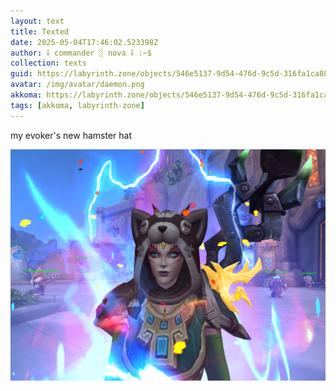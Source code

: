 ```yaml
---
layout: text
title: Texted
date: 2025-05-04T17:46:02.523398Z
author: ⸸ commander ░ nova ⸸ :~$
collection: texts
guid: https://labyrinth.zone/objects/546e5137-9d54-476d-9c5d-316fa1ca8862
avatar: /img/avatar/daemon.png
akkoma: https://labyrinth.zone/objects/546e5137-9d54-476d-9c5d-316fa1ca8862
tags: [akkoma, labyrinth-zone]
---
```


<p>my evoker's new hamster hat</p><img src="/assets/text_media/dd6829de263f2226a743cc86be8d53e755036924b188f6f15c74805553b2dd7d.png" alt="" />